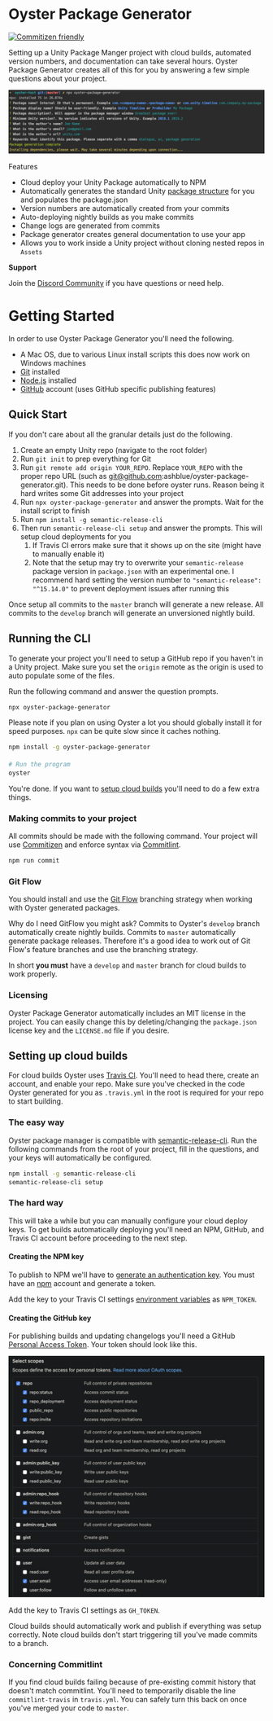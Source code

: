 # Oyster Package Generator

[![Commitizen friendly](https://img.shields.io/badge/commitizen-friendly-brightgreen.svg)](http://commitizen.github.io/cz-cli/)

Setting up a Unity Package Manger project with cloud builds, automated version numbers, and documentation can take several hours. Oyster Package Generator creates all of this for you by answering a few simple questions about your project.

![Oyster Package Generator CLI](src/images/cli-example.png)

Features

* Cloud deploy your Unity Package automatically to NPM
* Automatically generates the standard Unity [package structure](https://docs.unity3d.com/Manual/cus-layout.html) for you and populates the package.json
* Version numbers are automatically created from your commits
* Auto-deploying nightly builds as you make commits
* Change logs are generated from commits
* Package generator creates general documentation to use your app
* Allows you to work inside a Unity project without cloning nested repos in `Assets`

**Support**

Join the [Discord Community](https://discord.gg/8QHFfzn) if you have questions or need help.

# Getting Started

In order to use Oyster Package Generator you'll need the following.

* A Mac OS, due to various Linux install scripts this does now work on Windows machines
* [Git](https://git-scm.com/) installed
* [Node.js](https://nodejs.org/en/) installed
* [GitHub](https://github.com/) account (uses GitHub specific publishing features)

## Quick Start

If you don't care about all the granular details just do the following.

1. Create an empty Unity repo (navigate to the root folder)
1. Run `git init` to prep everything for Git
1. Run `git remote add origin YOUR_REPO`. Replace `YOUR_REPO` with the proper repo URL (such as git@github.com:ashblue/oyster-package-generator.git). This needs to be done before oyster runs. Reason being it hard writes some Git addresses into your project
1. Run `npx oyster-package-generator` and answer the prompts. Wait for the install script to finish
1. Run `npm install -g semantic-release-cli`
1. Then run `semantic-release-cli setup` and answer the prompts. This will setup cloud deployments for you
    1. If Travis CI errors make sure that it shows up on the site (might have to manually enable it)
    1. Note that the setup may try to overwrite your `semantic-release` package version in `package.json` with an experimental one. I recommend hard setting the version number to `"semantic-release": "^15.14.0"` to prevent deployment issues after running this

Once setup all commits to the `master` branch will generate a new release. All commits to the `develop` branch will generate an unversioned nightly build.

## Running the CLI

To generate your project you'll need to setup a GitHub repo if you haven't in a Unity project. Make sure you set the `origin` remote as the origin is used to auto populate some of the files.

Run the following command and answer the question prompts.

```bash
npx oyster-package-generator
```

Please note if you plan on using Oyster a lot you should globally install it for speed purposes. `npx` can be quite slow since it caches nothing.

```bash
npm install -g oyster-package-generator

# Run the program
oyster
```

You're done. If you want to [setup cloud builds](#setting-up-cloud-builds) you'll need to do a few extra things.

### Making commits to your project

All commits should be made with the following command. Your project will use [Commitizen](https://github.com/commitizen/cz-cli) and enforce syntax via [Commitlint](https://commitlint.js.org).

```bash
npm run commit
```

### Git Flow

You should install and use the [Git Flow](https://www.atlassian.com/git/tutorials/comparing-workflows/gitflow-workflow) branching strategy when working with Oyster generated packages. 

Why do I need GitFlow you might ask? Commits to Oyster's `develop` branch automatically create nightly builds. Commits to `master` automatically generate package releases. Therefore it's a good idea to work out of Git Flow's feature branches and use the branching strategy.

In short **you must** have a `develop` and `master` branch for cloud builds to work properly.

### Licensing

Oyster Package Generator automatically includes an MIT license in the project. You can easily change this by deleting/changing the `package.json` license key and the `LICENSE.md` file if you desire.

## Setting up cloud builds

For cloud builds Oyster uses [Travis CI](https://travis-ci.com/). You'll need to head there, create an account, and enable your repo. Make sure you've checked in the code Oyster generated for you as `.travis.yml` in the root is required for your repo to start building.

### The easy way

Oyster package manager is compatible with [semantic-release-cli](). Run the following commands from the root of your project, fill in the questions, and your keys will automatically be configured.

```bash
npm install -g semantic-release-cli
semantic-release-cli setup
```

### The hard way

This will take a while but you can manually configure your cloud deploy keys. To get builds automatically deploying you'll need an NPM, GitHub, and Travis CI account before proceeding to the next step.

#### Creating the NPM key

To publish to NPM we'll have to [generate an authentication key](https://docs.npmjs.com/creating-and-viewing-authentication-tokens). You must have an [npm](https://www.npmjs.com) account and generate a token. 

Add the key to your Travis CI settings [environment variables](https://docs.travis-ci.com/user/environment-variables/#defining-variables-in-repository-settings) as `NPM_TOKEN`.

#### Creating the GitHub key

For publishing builds and updating changelogs you'll need a GitHub [Personal Access Token](https://github.com/settings/tokens). Your token should look like this.

![GitHub Token Example](src/images/github-token.png)

Add the key to Travis CI settings as `GH_TOKEN`.

Cloud builds should automatically work and publish if everything was setup correctly. Note cloud builds don't start triggering till you've made commits to a branch.

### Concerning Commitlint

If you find cloud builds failing because of pre-existing commit history that doesn't match commitlint. You'll need to temporarily disable the line `commitlint-travis` in `travis.yml`. You can safely turn this back on once you've merged your code to `master`.

